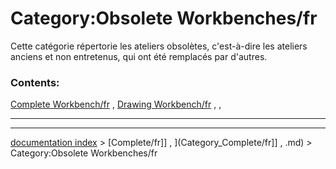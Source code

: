 # Category:Obsolete Workbenches/fr
Cette catégorie répertorie les ateliers obsolètes, c\'est-à-dire les ateliers anciens et non entretenus, qui ont été remplacés par d\'autres.

### Contents:

[Complete Workbench/fr](Complete_Workbench/fr.md) , [Drawing Workbench/fr](Drawing_Workbench/fr.md) , ,

_ _ _

---
[documentation index](../README.md) > [Complete/fr]] , ](Category_Complete/fr]] , .md) > Category:Obsolete Workbenches/fr
